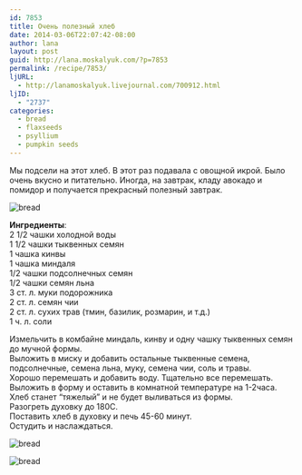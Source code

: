 ```yaml
---
id: 7853
title: Очень полезный хлеб
date: 2014-03-06T22:07:42-08:00
author: lana
layout: post
guid: http://lana.moskalyuk.com/?p=7853
permalink: /recipe/7853/
ljURL:
  - http://lanamoskalyuk.livejournal.com/700912.html
ljID:
  - "2737"
categories:
  - bread
  - flaxseeds
  - psyllium
  - pumpkin seeds
---
```

Мы подсели на этот хлеб. В этот раз подавала с овощной икрой. Было очень вкусно и питательно. Иногда, на завтрак, кладу авокадо и помидор и получается прекрасный полезный завтрак. 

![bread](http://farm3.staticflickr.com/2819/12983180323_3bc96f947a_c.jpg) 

**Ингредиенты**:  
2 1/2 чашки холодной воды  
1 1/2 чашки тыквенных семян  
1 чашка кинвы  
1 чашка миндаля  
1/2 чашки подсолнечных семян  
1/2 чашки семян льна  
3 ст. л. муки подорожника  
2 ст. л. семян чии  
2 ст. л. сухих трав (тмин, базилик, розмарин, и т.д.)  
1 ч. л. соли

Измельчить в комбайне миндаль, кинву и одну чашку тыквенных семян до мучной формы.  
Выложить в миску и добавить остальные тыквенные семена, подсолнечные, семена льна, муку, семена чии, соль и травы.  
Хорошо перемешать и добавить воду. Тщательно все перемешать.  
Выложить в форму и оставить в комнатной температуре на 1-2часа.  
Хлеб станет “тяжелый” и не будет выливаться из формы.  
Разогреть духовку до 180С.  
Поставить хлеб в духовку и печь 45-60 минут.  
Остудить и наслаждаться.

![bread](http://farm4.staticflickr.com/3771/12983195163_a99953dbed_c.jpg) 

![bread](http://farm4.staticflickr.com/3698/12983063495_a28115642b_c.jpg)